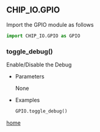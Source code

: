 ## CHIP_IO.GPIO
Import the GPIO module as follows

  ```python
  import CHIP_IO.GPIO as GPIO
  ```

### toggle_debug()
Enable/Disable the Debug

* Parameters
  
  None

* Examples

  ```python
  GPIO.toggle_debug()
  ```

[home](./index.md)
